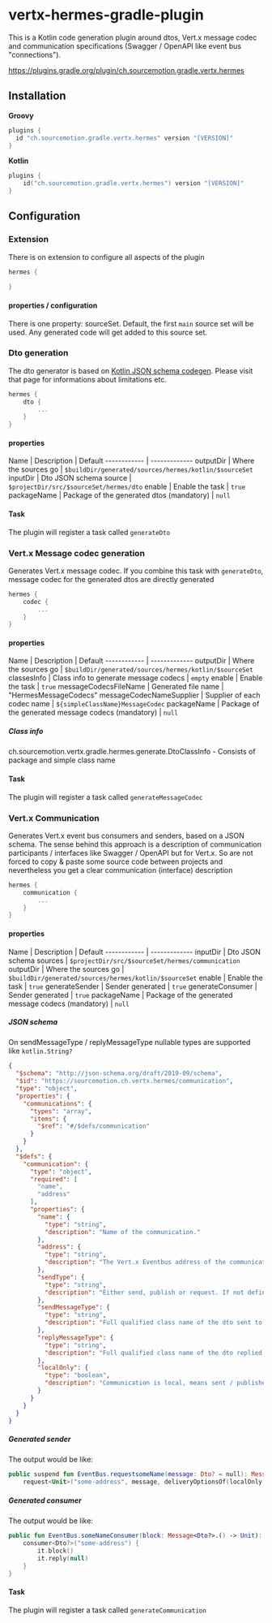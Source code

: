 # vertx-hermes-gradle-plugin

This is a Kotlin code generation plugin around dtos, Vert.x message codec and communication specifications (Swagger / OpenAPI like event bus "connections").

https://plugins.gradle.org/plugin/ch.sourcemotion.gradle.vertx.hermes

## Installation

**Groovy**
```groovy
plugins {
  id "ch.sourcemotion.gradle.vertx.hermes" version "[VERSION]"
}
```

**Kotlin**
```kotlin
plugins {
    id("ch.sourcemotion.gradle.vertx.hermes") version "[VERSION]"
}
```

## Configuration

### Extension

There is on extension to configure all aspects of the plugin

```kotlin
hermes {
    
}
```

#### properties / configuration

There is one property: sourceSet. Default, the first `main` source set will be used. Any generated code will get added to
this source set.

### Dto generation

The dto generator is based on [Kotlin JSON schema codegen](https://github.com/pwall567/json-kotlin-schema-codegen). Please visit
that page for informations about limitations etc.

```kotlin
hermes {
    dto {
        ...
    }
}
```

#### properties

Name | Description | Default
------------ | -------------
outputDir | Where the sources go | `$buildDir/generated/sources/hermes/kotlin/$sourceSet` 
inputDir | Dto JSON schema source | `$projectDir/src/$sourceSet/hermes/dto`
enable | Enable the task | `true`
packageName | Package of the generated dtos (mandatory) | `null` 

#### Task
The plugin will register a task called `generateDto`

### Vert.x Message codec generation

Generates Vert.x message codec. If you combine this task with `generateDto`, message codec for the generated dtos
are directly generated

```kotlin
hermes {
    codec {
        ...
    }
}
```

#### properties

Name | Description | Default
------------ | -------------
outputDir | Where the sources go | `$buildDir/generated/sources/hermes/kotlin/$sourceSet`
classesInfo | Class info to generate message codecs | `empty`
enable | Enable the task | `true`
messageCodecsFileName | Generated file name | "HermesMessageCodecs"
messageCodecNameSupplier | Supplier of each codec name | `${simpleClassName}MessageCodec`
packageName | Package of the generated message codecs (mandatory) | `null` 

##### Class info

ch.sourcemotion.vertx.gradle.hermes.generate.DtoClassInfo - Consists of package and simple class name

#### Task
The plugin will register a task called `generateMessageCodec`

### Vert.x Communication

Generates Vert.x event bus consumers and senders, based on a JSON schema. The sense behind this approach is a description
of communication participants / interfaces like Swagger / OpenAPI but for Vert.x. So are not forced to copy & paste some source code between
projects and nevertheless you get a clear communication (interface) description

```kotlin
hermes {
    communication {
        ...
    }
}
```

#### properties

Name | Description | Default
------------ | -------------
inputDir | Dto JSON schema sources | `$projectDir/src/$sourceSet/hermes/communication`
outputDir | Where the sources go | `$buildDir/generated/sources/hermes/kotlin/$sourceSet`
enable | Enable the task | `true`
generateSender | Sender generated | `true`
generateConsumer | Sender generated | `true`
packageName | Package of the generated message codecs (mandatory) | `null` 

##### JSON schema

On sendMessageType / replyMessageType nullable types are supported like `kotlin.String?`

```json
{
  "$schema": "http://json-schema.org/draft/2019-09/schema",
  "$id": "https://sourcemotion.ch.vertx.hermes/communication",
  "type": "object",
  "properties": {
    "communications": {
      "types": "array",
      "items": {
        "$ref": "#/$defs/communication"
      }
    }
  },
  "$defs": {
    "communication": {
      "type": "object",
      "required": [
        "name",
        "address"
      ],
      "properties": {
        "name": {
          "type": "string",
          "description": "Name of the communication."
        },
        "address": {
          "type": "string",
          "description": "The Vert.x Eventbus address of the communication."
        },
        "sendType": {
          "type": "string",
          "description": "Either send, publish or request. If not defined, send will be used."
        },
        "sendMessageType": {
          "type": "string",
          "description": "Full qualified class name of the dto sent to the consumer. If not defined kotlin.Unit will used."
        },
        "replyMessageType": {
          "type": "string",
          "description": "Full qualified class name of the dto replied from the consumer. If not defined kotlin.Unit will used."
        },
        "localOnly": {
          "type": "boolean",
          "description": "Communication is local, means sent / published only within same Vert.x instance."
        }
      }
    }
  }
}
```

##### Generated sender
The output would be like:

```kotlin
public suspend fun EventBus.requestsomeName(message: Dto? = null): Message<Unit> =
    request<Unit>("some-address", message, deliveryOptionsOf(localOnly = false)).await()
```

##### Generated consumer
The output would be like:

```kotlin
public fun EventBus.someNameConsumer(block: Message<Dto?>.() -> Unit): Unit {
    consumer<Dto?>("some-address") {
        it.block()
        it.reply(null)
    }
}
```

#### Task
The plugin will register a task called `generateCommunication`
